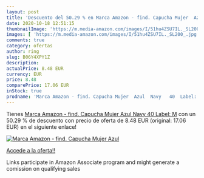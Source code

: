 ```yaml
---
layout: post
title: 'Descuento del 50.29 % en Marca Amazon - find. Capucha Mujer  Azul'
date: 2020-10-18 12:51:15
thumbnailImage: 'https://m.media-amazon.com/images/I/51hu4ZSU7IL._SL200_.jpg'
images: [ 'https://m.media-amazon.com/images/I/51hu4ZSU7IL._SL200_.jpg' ]
comments: true
category: ofertas
author: ring
slug: B06Y4XPY1Z
description:
actualPrice: 8.48 EUR
currency: EUR
price: 8.48
comparePrice: 17.06 EUR
inStock: true
prodname: 'Marca Amazon - find. Capucha Mujer  Azul  Navy   40  Label: M'
---
```


Tienes [Marca Amazon - find. Capucha Mujer  Azul  Navy   40  Label: M](https://www.amazon.es/dp/B06Y4XPY1Z/?tag=tolees-21) con un 50.29 % de descuento con precio de oferta de 8.48 EUR (original: 17.06 EUR) en el siguiente enlace!

[![Marca Amazon - find. Capucha Mujer  Azul](https://m.media-amazon.com/images/I/51hu4ZSU7IL._SL200_.jpg)](https://www.amazon.es/dp/B06Y4XPY1Z/?tag=tolees-21)

[Accede a la oferta!!](https://www.amazon.es/dp/B06Y4XPY1Z/?tag=tolees-21)

Links participate in Amazon Associate program and might generate a comission on qualifying sales


